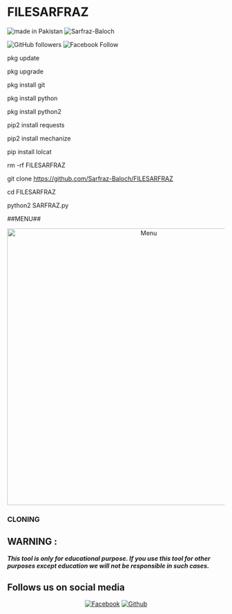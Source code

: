 # FILESARFRAZ


![made in Pakistan](https://img.shields.io/badge/MADE%20IN%20-PAKISTAN-green?style=for-the-badge&logo=appveyor)
![Sarfraz-Baloch](https://img.shields.io/badge/Sarfraz%20-Baloch-green?style=for-the-badge&logo=appveyor)
 
![GitHub followers](https://img.shields.io/github/followers/Sarfraz-Baloch?style=for-the-badge)
![Facebook Follow](https://img.shields.io/facebook/follow/Sarfraz-Baloch?color=%23ff128c&label=%40Sarfraz&style=for-the-badge)

 
pkg update

pkg upgrade

pkg install git

pkg install python

pkg install python2 

pip2 install requests

pip2 install mechanize

pip install lolcat

rm -rf FILESARFRAZ

git clone https://github.com/Sarfraz-Baloch/FILESARFRAZ

cd FILESARFRAZ

python2 SARFRAZ.py


##MENU##


<p align="center">
 <img src="https://github.com/Sarfraz-Baloch/FILESARFRAZ/blob/main/Screenshot_20210622-103402.jpg" width="640" title="Menu" alt="Menu">
 

### CLONING ###


## WARNING : 
***This tool is only for educational purpose. If you use this tool for other purposes except education we will not be responsible in such cases.***
## Follows us on social media
<p align="center">
<a href="https://fb.com/SharsarfrazBaloch7"><img title="Facebook" src="https://img.shields.io/badge/Facebook-red?style=for-the-badge&logo=facebook"></a>
<a href="https://github.com/Sarfraz-Baloch"><img title="Github" src="https://img.shields.io/badge/Github-Sarfraz-Baloch--blue?style=for-the-badge&logo=github"></a>
 
